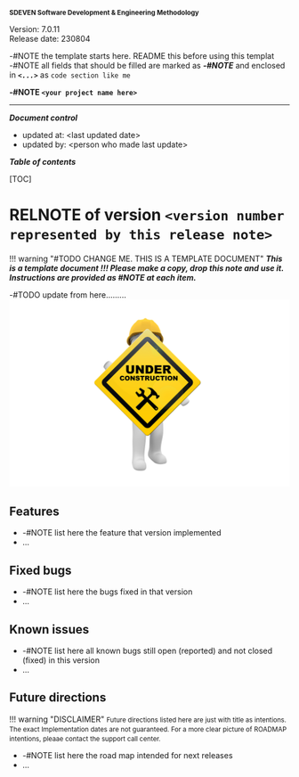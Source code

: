 <small>**SDEVEN Software Development & Engineering Methodology**</small>

Version: 7.0.11<br>
Release date: 230804



-#NOTE the template starts here. README this before using this templat <br>
-#NOTE all fields that should be filled are marked as ***-#NOTE*** and enclosed in ***`<...>`*** as `code section like me`


**-#NOTE `<your project name here>`**

***

***Document control***

* updated at: \<last updated date\><br>
* updated by: \<person who made last update\>



***Table of contents***

[TOC]


# RELNOTE of version `<version number represented by this release note>`


!!! warning "#TODO CHANGE ME. THIS IS A TEMPLATE DOCUMENT"
    ___This is a template document !!! Please make a copy, drop this note and use it. Instructions are provided as #NOTE at each item.___


-#TODO update from here.........
![wip picture](pictures/under_maintenance.png)




## Features

* -#NOTE list here the feature that version implemented
* ...





## Fixed bugs

* -#NOTE list here the bugs fixed in that version
* ...




## Known issues

* -#NOTE list here all known bugs still open (reported) and not closed (fixed) in this version
* ...




## Future directions

!!! warning "DISCLAIMER"
    <small markdown>Future directions listed here are just with title as intentions. The exact Implementation dates are not guaranteed. For a more clear picture of ROADMAP intentions, pleaae contact the support call center.</small>



* -#NOTE list here the road map intended for next releases
* ...




